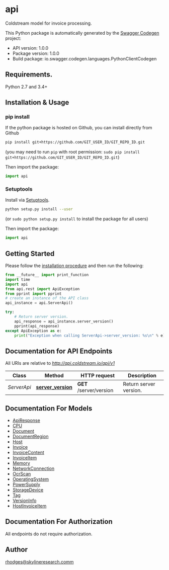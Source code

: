 # api
Coldstream model for invoice processing. 

This Python package is automatically generated by the [Swagger Codegen](https://github.com/swagger-api/swagger-codegen) project:

- API version: 1.0.0
- Package version: 1.0.0
- Build package: io.swagger.codegen.languages.PythonClientCodegen

## Requirements.

Python 2.7 and 3.4+

## Installation & Usage
### pip install

If the python package is hosted on Github, you can install directly from Github

```sh
pip install git+https://github.com/GIT_USER_ID/GIT_REPO_ID.git
```
(you may need to run `pip` with root permission: `sudo pip install git+https://github.com/GIT_USER_ID/GIT_REPO_ID.git`)

Then import the package:
```python
import api 
```

### Setuptools

Install via [Setuptools](http://pypi.python.org/pypi/setuptools).

```sh
python setup.py install --user
```
(or `sudo python setup.py install` to install the package for all users)

Then import the package:
```python
import api
```

## Getting Started

Please follow the [installation procedure](#installation--usage) and then run the following:

```python
from __future__ import print_function
import time
import api
from api.rest import ApiException
from pprint import pprint
# create an instance of the API class
api_instance = api.ServerApi()

try:
    # Return server version.
    api_response = api_instance.server_version()
    pprint(api_response)
except ApiException as e:
    print("Exception when calling ServerApi->server_version: %s\n" % e)

```

## Documentation for API Endpoints

All URIs are relative to *http://api.coldstream.io/api/v1*

Class | Method | HTTP request | Description
------------ | ------------- | ------------- | -------------
*ServerApi* | [**server_version**](docs/ServerApi.md#server_version) | **GET** /server/version | Return server version.


## Documentation For Models

 - [ApiResponse](docs/ApiResponse.md)
 - [CPU](docs/CPU.md)
 - [Document](docs/Document.md)
 - [DocumentRegion](docs/DocumentRegion.md)
 - [Host](docs/Host.md)
 - [Invoice](docs/Invoice.md)
 - [InvoiceContent](docs/InvoiceContent.md)
 - [InvoiceItem](docs/InvoiceItem.md)
 - [Memory](docs/Memory.md)
 - [NetworkConnection](docs/NetworkConnection.md)
 - [OcrScan](docs/OcrScan.md)
 - [OperatingSystem](docs/OperatingSystem.md)
 - [PowerSupply](docs/PowerSupply.md)
 - [StorageDevice](docs/StorageDevice.md)
 - [Tag](docs/Tag.md)
 - [VersionInfo](docs/VersionInfo.md)
 - [HostInvoiceItem](docs/HostInvoiceItem.md)


## Documentation For Authorization

 All endpoints do not require authorization.


## Author

rhodges@skylineresearch.comm

